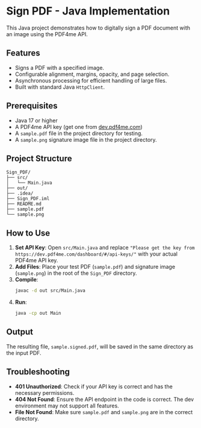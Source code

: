 # Sign PDF - Java Implementation

This Java project demonstrates how to digitally sign a PDF document with an image using the PDF4me API.

## Features
- Signs a PDF with a specified image.
- Configurable alignment, margins, opacity, and page selection.
- Asynchronous processing for efficient handling of large files.
- Built with standard Java `HttpClient`.

## Prerequisites
- Java 17 or higher
- A PDF4me API key (get one from [dev.pdf4me.com](https://dev.pdf4me.com/dashboard/#/api-keys/))
- A `sample.pdf` file in the project directory for testing.
- A `sample.png` signature image file in the project directory.

## Project Structure
```
Sign_PDF/
├── src/
│   └── Main.java
├── out/
├── .idea/
├── Sign_PDF.iml
├── README.md
├── sample.pdf
└── sample.png
```

## How to Use

1.  **Set API Key**: Open `src/Main.java` and replace `"Please get the key from https://dev.pdf4me.com/dashboard/#/api-keys/"` with your actual PDF4me API key.
2.  **Add Files**: Place your test PDF (`sample.pdf`) and signature image (`sample.png`) in the root of the `Sign_PDF` directory.
3.  **Compile**:
    ```bash
    javac -d out src/Main.java
    ```
4.  **Run**:
    ```bash
    java -cp out Main
    ```

## Output
The resulting file, `sample.signed.pdf`, will be saved in the same directory as the input PDF.

## Troubleshooting
- **401 Unauthorized**: Check if your API key is correct and has the necessary permissions.
- **404 Not Found**: Ensure the API endpoint in the code is correct. The dev environment may not support all features.
- **File Not Found**: Make sure `sample.pdf` and `sample.png` are in the correct directory. 